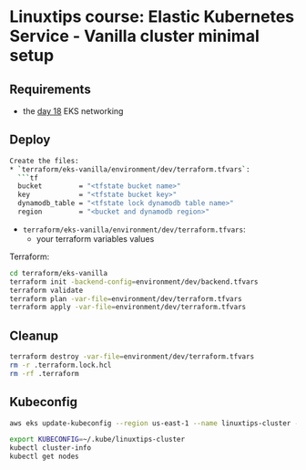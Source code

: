 # Linuxtips course: Elastic Kubernetes Service - Vanilla cluster minimal setup

## Requirements

* the [day 18](../day18/README.md) EKS networking

## Deploy

```bash
Create the files:
* `terraform/eks-vanilla/environment/dev/terraform.tfvars`:
  ```tf
  bucket         = "<tfstate bucket name>"
  key            = "<tfstate bucket key>"
  dynamodb_table = "<tfstate lock dynamodb table name>"
  region         = "<bucket and dynamodb region>"
  ```
* `terraform/eks-vanilla/environment/dev/terraform.tfvars`:
  * your terraform variables values

Terraform:

```bash
cd terraform/eks-vanilla
terraform init -backend-config=environment/dev/backend.tfvars
terraform validate
terraform plan -var-file=environment/dev/terraform.tfvars
terraform apply -var-file=environment/dev/terraform.tfvars
```

## Cleanup

```bash
terraform destroy -var-file=environment/dev/terraform.tfvars
rm -r .terraform.lock.hcl 
rm -rf .terraform
```

## Kubeconfig

```bash
aws eks update-kubeconfig --region us-east-1 --name linuxtips-cluster --kubeconfig ~/.kube/linuxtips-cluster --alias linuxtips-cluster

export KUBECONFIG=~/.kube/linuxtips-cluster
kubectl cluster-info 
kubectl get nodes
```